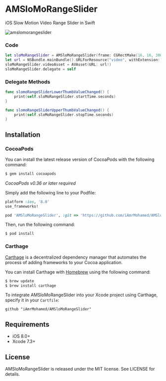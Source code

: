 AMSloMoRangeSlider
============

iOS Slow Motion Video Range Slider in Swift

![amslomorangeslider](https://cloud.githubusercontent.com/assets/8356318/17716593/a7df7562-6409-11e6-83a3-55163d6d8008.gif)

### Code

```swift
let sloMoRangeSlider = AMSloMoRangeSlider(frame: CGRectMake(16, 16, 300, 20))
let url = NSBundle.mainBundle().URLForResource("video", withExtension: "mp4")
sloMoRangeSlider.videoAsset = AVAsset(URL: url!)
sloMoRangeSlider.delegate = self
```

### Delegate Methods

```swift
func slomoRangeSliderLowerThumbValueChanged() {
    print(self.sloMoRangeSlider.startTime.seconds)
}

func slomoRangeSliderUpperThumbValueChanged() {
    print(self.sloMoRangeSlider.stopTime.seconds)
}
```

## Installation

### CocoaPods

You can install the latest release version of CocoaPods with the following command:

```bash
$ gem install cocoapods
```

*CocoaPods v0.36 or later required*

Simply add the following line to your Podfile:

```ruby
platform :ios, '8.0' 
use_frameworks!

pod 'AMSloMoRangeSlider', :git => 'https://github.com/iAmrMohamed/AMSloMoRangeSlider.git' 
```

Then, run the following command:

```bash
$ pod install
```

### Carthage

[Carthage](https://github.com/Carthage/Carthage) is a decentralized dependency manager that automates the process of adding frameworks to your Cocoa application.

You can install Carthage with [Homebrew](http://brew.sh/) using the following command:

```bash
$ brew update
$ brew install carthage
```

To integrate AMSloMoRangeSlider into your Xcode project using Carthage, specify it in your `Cartfile`:

```ogdl
github "iAmrMohamed/AMSloMoRangeSlider"
```

## Requirements

- iOS 8.0+
- Xcode 7.3+

## License

AMSloMoRangeSlider is released under the MIT license. See LICENSE for details.
